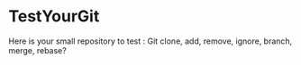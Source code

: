 # TestYourGit

Here is your small repository to test : 
Git clone, add, remove, ignore, branch, merge, rebase?
